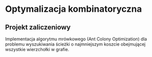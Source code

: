 # Optymalizacja kombinatoryczna
## Projekt zaliczeniowy
Implementacja algorytmu mrówkowego (Ant Colony Optimization) dla problemu wyszukiwania ścieżki o najmniejszym koszcie obejmującej wszystkie wierzchołki w grafie.
